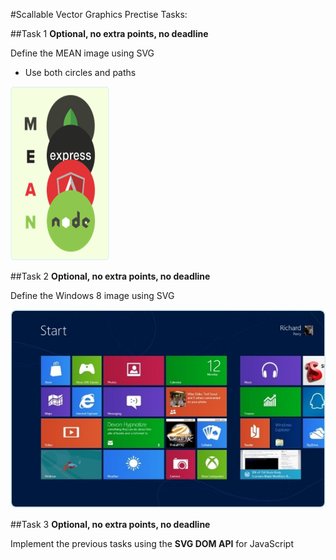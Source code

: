 #Scallable Vector Graphics Prectise Tasks:

##Task 1
**Optional, no extra points, no deadline**

Define the MEAN image using SVG
*   Use both circles and paths

<img src="img/hw-mean.png" />

##Task 2
**Optional, no extra points, no deadline**

Define the Windows 8 image using SVG

<img src="img/hw-windows-8.jpg" />

##Task 3
**Optional, no extra points, no deadline**

Implement the previous tasks using the **SVG DOM API** for JavaScript